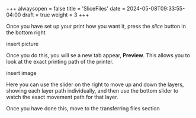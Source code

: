 +++
alwaysopen = false
title = 'SliceFiles'
date = 2024-05-08T09:33:55-04:00
draft = true
weight = 3
+++

Once you have set up your print how you want it, press the *slice* button in the bottom right

insert picture

Once you do this, you will se a new tab appear, **Preview**. This allows you to look at the exact printing path of the printer.

insert image

Here you can use the slider on the right to move up and down the layers, showing each layer path individually, and then use the bottom slider to watch the exact movement path for that layer.

Once you have done this, move to the transferring files section